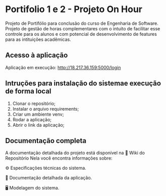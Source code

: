 # Portifolio 1 e 2 - Projeto On Hour

Projeto de Portifólio para conclusão do curso de Engenharia de Software.
Projeto de gestão de horas complementares com o intuito de facilitar esse controle para os alunos e com potencial de desenvolvimento de features para as intituições acadêmicas.

## Acesso à aplicação

Aplicação em execução: http://18.217.36.159:5000/login


## Intruções para instalação do sistemae execução de forma local

1. Clonar o repositório;
2. Instalar o arquivo requirements;
3. Criar um ambiente venv;
4. Rodar a aplicação;
5. Abrir o link da aplicação;


## Documentação completa

A documentação detalhada do projeto está disponível na 📘 Wiki do Repositório Nela você encontra informações sobre:

⚙️ Especificações técnicas do sistema.

📄 Documentação detalhada da aplicação.

🖥️ Modelagem do sistema.
